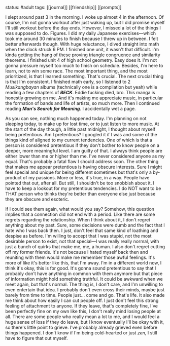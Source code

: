 status: #adult 
tags: [[journal]] [[friendship]] [[prompts]] 

I slept around past 3 in the morning. I woke up almost 4 in the afternoon. Of course, I'm not gonna workout after just waking up, but I did promise myself I'll still workout before the day ends. However, I missed a lot of the things I was supposed to do. Figures. I did my daily Japanese exercises—which took me around 30 minutes to finish because I threw up in between. I felt better afterwards though. With huge reluctance, I dived straight into math when the clock struck 6 PM. I finished one unit, it wasn't that difficult. I'm kinda getting the hang of these proving triangle congruence and similarity theorems. I finished unit 4 of high school geometry. Easy does it. I'm not gonna pressure myself too much to finish on schedule. Besides, I'm here to learn, not to win some race. The most important thing, and the most prioritized, is that I learned something. That's crucial. The next crucial thing is that I'm consistent. I finished math early, so I listened to 2 *Musikangbayan* albums (technically one is a compilation but yeah) while reading a few chapters of ***BECK***. Eddie fucking died, bro. This manga is honestly growing on me. And it's making me appreciate music, in particular the formation of bands and life of artists, so much more. Then I continued reading ***Man's Search for Meaning***. I accidentally wet a page. 

As you can see, nothing much happened today. I'm planning on not sleeping today, to make up for lost time, or to just listen to more music. At the start of the day though, a little past midnight, I thought about myself being pretentious. Am I pretentious? I googled it if I was and some of the things kind of aligned to my current tendencies. One of which is that a person is considered pretentious if they don't bother to know people on a deeper, more meaningful level. I am guilty of that. I always think people are either lower than me or higher than me. I've never considered anyone as my equal. That's probably a fatal flaw I should address soon. The other thing that makes me appear pretentious is having obscure interests. Sure I might feel special and unique for being different sometimes but that's only a by-product of my passions. More or less, it's true, in a way. People have pointed that out, after all. But still, I shouldn't be too snobbish about it. I have to keep a lookout for my pretentious tendencies. I do NOT want to be THAT person who thinks they're better than everyone else just because they are obscure and esoteric. 

If I could see them again, what would you say? Somehow, this question implies that a connection did not end with a period. Like there are some regrets regarding the relationship. When I think about it, I don't regret anything about my past. Sure, some decisions were dumb and the fact that I hate who I was back then. I just, don't feel that same kind of loathing and despise as before. I'm willing to accept that I was stupid, not the most desirable person to exist, not that special—I was really really normal, with just a bunch of quirks that make me, me, a human. I also don't regret cutting off my former friends. It's not because I hated myself back then and reuniting with them would make me remember those awful feelings. It's more of like it's better like this, that I'm away. I'm in a different world now, I think it's okay, this is for good. It's gonna sound pretentious to say that I probably don't have anything in common with them anymore but that piece of information might hold something truthful. It could be awkward when we meet again, but that's normal. The thing is, I don't care, and I'm unwilling to even entertain that idea. I probably don't even cross their minds, maybe just barely from time to time. People just... come and go. That's life. It also made me think about how easily I can cut people off. I just don't feel this strong feeling of attachment to anyone. If they leave, that's completely fine, I've been perfectly fine on my own like this, I don't really mind losing people at all. There are some people who really mean a lot to me, and I would feel a huge sense of loss if they do leave, but I know eventually I'll be okay with it, so there's little point to grieve. I've probably already grieved even before things happened. I don't know if I'm being cold-hearted or just *zen*, I still have to figure that out myself.